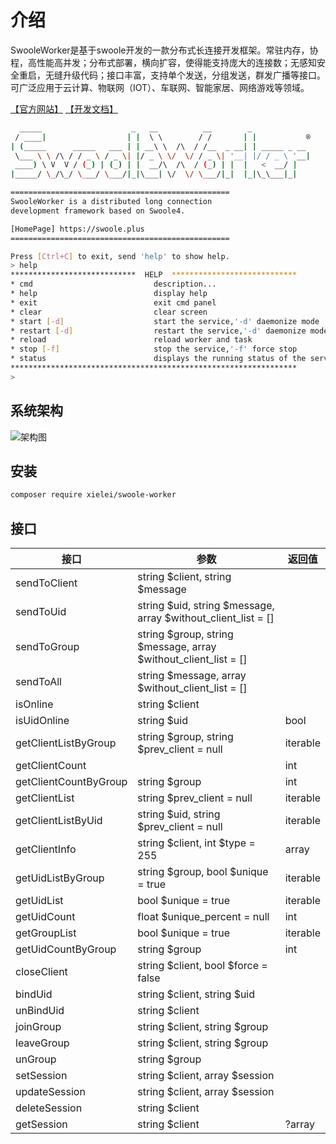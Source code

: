 # 介绍

SwooleWorker是基于swoole开发的一款分布式长连接开发框架。常驻内存，协程，高性能高并发；分布式部署，横向扩容，使得能支持庞大的连接数；无感知安全重启，无缝升级代码；接口丰富，支持单个发送，分组发送，群发广播等接口。可广泛应用于云计算、物联网（IOT）、车联网、智能家居、网络游戏等领域。

 [【官方网站】](http://swoole.plus)
 [【开发文档】](docs/zh-CN)

``` bash
  _____                    _   __          __        _
 / ____|                  | |  \ \        / /       | |           ®
| (_____      _____   ___ | | __\ \  /\  / /__  _ __| | _____ _ __
 \___ \ \ /\ / / _ \ / _ \| |/ _ \ \/  \/ / _ \| '__| |/ / _ \ '__|
 ____) \ V  V / (_) | (_) | |  __/\  /\  / (_) | |  |   <  __/ |
|_____/ \_/\_/ \___/ \___/|_|\___| \/  \/ \___/|_|  |_|\_\___|_|

=================================================
SwooleWorker is a distributed long connection
development framework based on Swoole4.

[HomePage] https://swoole.plus
=================================================

Press [Ctrl+C] to exit, send 'help' to show help.
> help
****************************  HELP  ****************************
* cmd                           description...
* help                          display help
* exit                          exit cmd panel
* clear                         clear screen
* start [-d]                    start the service,'-d' daemonize mode
* restart [-d]                  restart the service,'-d' daemonize mode
* reload                        reload worker and task
* stop [-f]                     stop the service,'-f' force stop
* status                        displays the running status of the service
****************************************************************
> 
```

## 系统架构

![架构图](https://static.ebcms.com/img/sw.png)

## 安装

``` bash
composer require xielei/swoole-worker
```

## 接口

| 接口                     | 参数                                                            | 返回值   |
| ------------------------ | --------------------------------------------------------------- | -------- |
| sendToClient             | string $client, string $message                                 |          |
| sendToUid                | string $uid, string $message, array $without_client_list = []   |          |
| sendToGroup              | string $group, string $message, array $without_client_list = [] |          |
| sendToAll                | string $message, array $without_client_list = []                |          |
| isOnline                 | string $client                                                  |          |
| isUidOnline              | string $uid                                                     | bool     |
| getClientListByGroup     | string $group, string $prev_client = null                       | iterable |
| getClientCount           |                                                                 | int      |
| getClientCountByGroup    | string $group                                                   | int      |
| getClientList            | string $prev_client = null                                      | iterable |
| getClientListByUid       | string $uid, string $prev_client = null                         | iterable |
| getClientInfo            | string $client, int $type = 255                                 | array    |
| getUidListByGroup        | string $group, bool $unique = true                              | iterable |
| getUidList               | bool $unique = true                                             | iterable |
| getUidCount              | float $unique_percent = null                                    | int      |
| getGroupList             | bool $unique = true                                             | iterable |
| getUidCountByGroup       | string $group                                                   | int      |
| closeClient              | string $client, bool $force = false                             |          |
| bindUid                  | string $client, string $uid                                     |          |
| unBindUid                | string $client                                                  |          |
| joinGroup                | string $client, string $group                                   |          |
| leaveGroup               | string $client, string $group                                   |          |
| unGroup                  | string $group                                                   |          |
| setSession               | string $client, array $session                                  |          |
| updateSession            | string $client, array $session                                  |          |
| deleteSession            | string $client                                                  |          |
| getSession               | string $client                                                  | ?array   |
